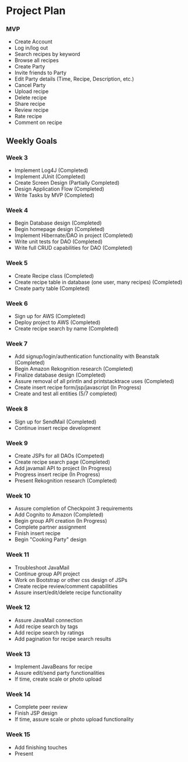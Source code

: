 # Project Plan

### MVP
+ Create Account
+ Log in/log out
+ Search recipes by keyword
+ Browse all recipes
+ Create Party
+ Invite friends to Party
+ Edit Party details (Time, Recipe, Description, etc.)
+ Cancel Party
+ Upload recipe
+ Delete recipe
+ Share recipe
+ Review recipe
+ Rate recipe
+ Comment on recipe



## Weekly Goals
### Week 3
+ Implement Log4J (Completed)
+ Implement JUnit (Completed)
+ Create Screen Design (Partially Completed)
+ Design Application Flow (Completed)
+ Write Tasks by MVP (Completed)

### Week 4
+ Begin Database design (Completed)
+ Begin homepage design (Completed)
+ Implement Hibernate/DAO in project (Completed)
+ Write unit tests for DAO (Completed)
+ Write full CRUD capabilities for DAO (Completed)

### Week 5
+ Create Recipe class (Completed)
+ Create recipe table in database (one user, many recipes) (Completed)
+ Create party table (Completed)

### Week 6
+ Sign up for AWS (Completed)
+ Deploy project to AWS (Completed)
+ Create recipe search by name (Completed)

### Week 7
+ Add signup/login/authentication functionality with Beanstalk (Completed)
+ Begin Amazon Rekognition research (Completed)
+ Finalize database design (Completed)
+ Assure removal of all println and printstacktrace uses (Completed)
+ Create insert recipe form/jsp/javascript (In Progress)
+ Create and test all entities (5/7 completed)

### Week 8
+ Sign up for SendMail (Completed)
+ Continue insert recipe development 

### Week 9
+ Create JSPs for all DAOs (Competed)
+ Create recipe search page (Completed)
+ Add javamail API to project (In Progress)
+ Progress insert recipe (In Progress)
+ Present Rekognition research (Completed)

### Week 10
+ Assure completion of Checkpoint 3 requirements
+ Add Cognito to Amazon (Completed)
+ Begin group API creation (In Progress)
+ Complete partner assignment
+ Finish insert recipe
+ Begin "Cooking Party" design

### Week 11
+ Troubleshoot JavaMail
+ Continue group API project
+ Work on Bootstrap or other css design of JSPs
+ Create recipe review/comment capabilities 
+ Assure insert/edit/delete recipe functionality

### Week 12
+ Assure JavaMail connection
+ Add recipe search by tags
+ Add recipe search by ratings
+ Add pagination for recipe search results

### Week 13
+ Implement JavaBeans for recipe
+ Assure edit/send party functionalities 
+ If time, create scale or photo upload

### Week 14
+ Complete peer review
+ Finish JSP design
+ If time, assure scale or photo upload functionality

### Week 15
+ Add finishing touches 
+ Present
